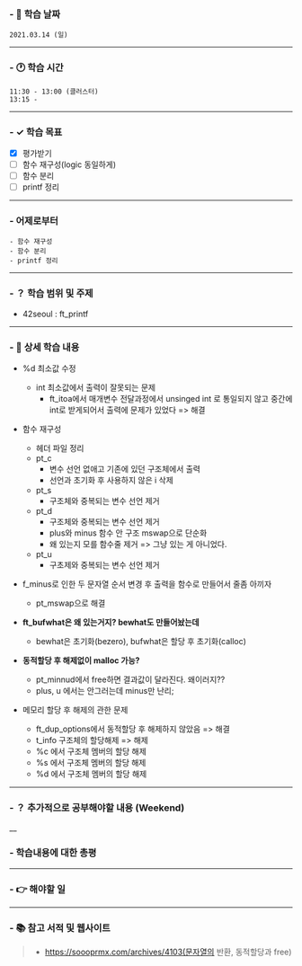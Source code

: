 ### - 📆 학습 날짜
	2021.03.14 (일)
___
### - 🕐 학습 시간
```
11:30 - 13:00 (클러스터)
13:15 - 
```
___
### - ✓ 학습 목표
- [x] 평가받기
- [ ] 함수 재구성(logic 동일하게)
- [ ] 함수 분리
- [ ] printf 정리 
___
### - 어제로부터
```
- 함수 재구성
- 함수 분리
- printf 정리
```
___
### - ？ 학습 범위 및 주제
- 42seoul : ft_printf
___
### - 📝 상세 학습 내용
- %d 최소값 수정
	- int 최소값에서 출력이 잘못되는 문제
		- ft_itoa에서 매개변수 전달과정에서 unsinged int 로 통일되지 않고 중간에 int로 받게되어서 출력에 문제가 있었다 => 해결

- 함수 재구성
	- 헤더 파일 정리
	- pt_c
		- 변수 선언 없애고 기존에 있던 구조체에서 출력
		- 선언과 초기화 후 사용하지 않은 i 삭제
	- pt_s
		- 구조체와 중복되는 변수 선언 제거
	- pt_d
		- 구조체와 중복되는 변수 선언 제거
		- plus와 minus 함수 안 구조 mswap으로 단순화
		- 왜 있는지 모를 함수줄 제거 => 그냥 있는 게 아니었다.
	- pt_u
		- 구초제와 중복되는 변수 선언 제거

- f_minus로 인한 두 문자열 순서 변경 후 출력을 함수로 만들어서 줄좀 아끼자
	- pt_mswap으로 해결

- __ft_bufwhat은 왜 있는거지? bewhat도 만들어놨는데__
	- bewhat은 초기화(bezero), bufwhat은 할당 후 초기화(calloc)

- __동적할당 후 해제없이 malloc 가능?__
	- pt_minnud에서 free하면 결과값이 달라진다. 왜이러지??
	- plus, u 에서는 안그러는데 minus만 난리;

- 메모리 할당 후 해제의 관한 문제
	- ft_dup_options에서 동적할당 후 해제하지 않았음 => 해결
	- t_info 구조체의 할당해제 => 해제
	- %c 에서 구조체 멤버의 할당 해제
	- %s 에서 구조체 멤버의 할당 해제
	- %d 에서 구조체 멤버의 할당 해제

___
### - ？ 추가적으로 공부해야할 내용 (Weekend)

__
### - 학습내용에 대한 총평

___
### - 👉 해야할 일

___
### - 📚 참고 서적 및 웹사이트
> - https://soooprmx.com/archives/4103(문자열의 반환, 동적할당과 free)